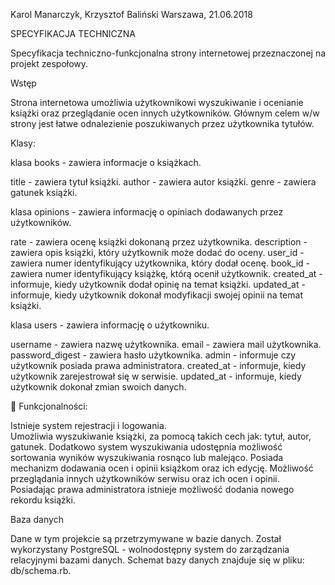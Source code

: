 Karol Manarczyk, Krzysztof Baliński					     Warszawa, 21.06.2018


SPECYFIKACJA TECHNICZNA

Specyfikacja techniczno-funkcjonalna strony internetowej przeznaczonej na projekt zespołowy.

Wstęp

Strona internetowa umożliwia użytkownikowi wyszukiwanie i ocenianie książki oraz przeglądanie ocen innych użytkowników. Głównym celem w/w strony jest łatwe odnalezienie poszukiwanych przez użytkownika tytułów.

Klasy:

klasa books - zawiera informacje o książkach. 
	 
title - zawiera tytuł książki.
author - zawiera autor książki.
genre - zawiera gatunek książki.


klasa opinions - zawiera informację o opiniach dodawanych przez użytkowników.

rate - zawiera ocenę książki dokonaną przez użytkownika.
description - zawiera opis książki, który użytkownik może dodać do oceny.
user_id - zawiera numer identyfikujący użytkownika, który dodał ocenę.
book_id - zawiera numer identyfikujący książkę, którą ocenił użytkownik.
created_at - informuje, kiedy użytkownik dodał opinię na temat książki.
updated_at - informuje, kiedy użytkownik dokonał modyfikacji swojej opinii na temat książki.


klasa users - zawiera informację o użytkowniku.	

username - zawiera nazwę użytkownika.
email - zawiera mail użytkownika.
password_digest - zawiera hasło użytkownika.
admin - informuje czy użytkownik posiada prawa administratora.
created_at - informuje, kiedy użytkownik zarejestrował się w serwisie.
updated_at - informuje, kiedy użytkownik dokonał zmian swoich danych.


Funkcjonalności:

Istnieje system rejestracji i logowania.              
Umożliwia wyszukiwanie książki, za pomocą takich cech jak: tytuł, autor, gatunek. Dodatkowo system wyszukiwania udostępnia możliwość sortowania wyników wyszukiwania rosnąco lub malejąco.
Posiada mechanizm dodawania ocen i opinii książkom oraz ich edycję. 
Możliwość przeglądania innych użytkowników serwisu oraz ich ocen i opinii.
Posiadając prawa administratora istnieje możliwość dodania nowego rekordu książki.



Baza danych
	
Dane w tym projekcie są przetrzymywane w bazie danych. Został wykorzystany PostgreSQL - wolnodostępny system do zarządzania relacyjnymi bazami danych. Schemat bazy danych znajduje się w pliku: db/schema.rb. 



